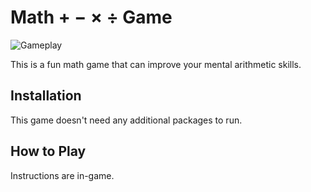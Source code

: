 # Math + − × ÷ Game

![Gameplay](https://github.com/A-Paint-Brush/Math-Game/assets/96622265/31192a80-d07a-43b6-99ac-6a3b2f7eda45)

This is a fun math game that can improve your mental arithmetic skills.

## Installation

This game doesn't need any additional packages to run.

## How to Play

Instructions are in-game.

